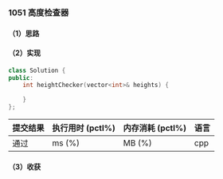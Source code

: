 ### 1051 高度检查器

#### （1）思路

#### （2）实现

```cpp
class Solution {
public:
    int heightChecker(vector<int>& heights) {

    }
};
```

| 提交结果 | 执行用时 (pctl%) | 内存消耗 (pctl%) | 语言 |
|:---------|:-----------------|:-----------------|:-----|
| 通过     |  ms (%)   |  MB (%)  | cpp  |

#### （3）收获
